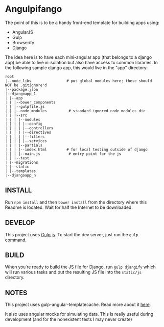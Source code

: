 Angulpifango
===============
The point of this is to be a handy front-end template for building apps using:

* AngularJS
* Gulp
* Browserify
* Django

The idea here is to have each mini-angular app (that belongs to a django app) be able to live in isolation but also have access to common libraries. In the following sample django app, this would live in the "app" directory:

```
root
|--node_libs                # put global modules here; these should NOT be .gitignore'd
|--package.json
|--djangoapp_1
| |--app
| | |--bower_components
| | |--gulpfile.js
| | |--node_modules          # standard ignored node_modules dir
| | |--src
| | | |--modules
| | | | |--config
| | | | |--controllers
| | | | |--directives
| | | | |--filters
| | | | |--services
| | | |--partials
| | | |--index.html         # for local testing outside of django
| | | |--main.js			 # entry point for the js
| | |--test
| |--migrations
| |--static
| |--templates
|--djangoapp_n
```


INSTALL
--------

Run `npm install` and then `bower install` from the directory where this Readme is located. Wait for half the Internet to be downloaded.


DEVELOP
--------
This project uses [Gulp.js](http://gulpjs.com/). To start the dev server, just run the `gulp` command.

BUILD
------
When you're ready to build the JS file for Django, run `gulp djangify` which will run various tasks and put the resulting JS file into the `static/js` directory.

NOTES
------
This project uses gulp-angular-templatecache. Read more about it [here](http://jsg.azurewebsites.net/angular-template-caching-with-templatecache-and-gulp/). 

It also uses angular mocks for simulating data. This is really useful during development (and for the nonexistent tests I may never create)